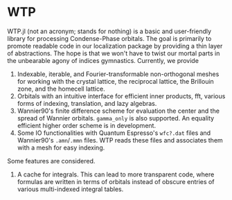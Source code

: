 # WTP

WTP.jl (not an acronym; stands for nothing) is a basic and user-friendly library
for processing Condense-Phase orbitals. The goal is primarily to promote
readable code in our localization package by providing a thin layer of
abstractions. The hope is that we won't have to twist our mortal parts in the
unbearable agony of indices gymnastics. Currently, we provide

1. Indexable, iterable, and Fourier-transformable non-orthogonal meshes for working with
the crystal lattice, the reciprocal lattice, the Brillouin zone, and the
homecell lattice.
2. Orbitals with an intuitive interface for efficient inner products, fft,
various forms of indexing, translation, and lazy algebras.
3. Wannier90's finite difference scheme for evaluation the center and the spread
of Wannier orbitals. `gamma_only` is also supported. An equality efficient higher
order scheme is in development.
4. Some IO functionalities with Quantum Espresso's `wfc?.dat` files and
Wannier90's `.amn`/`.mmn` files. WTP reads these files and associates them with
a mesh for easy indexing.

Some features are considered.

1. A cache for integrals. This can lead to more transparent code, where formulas
are written in terms of orbitals instead of obscure entries of various
multi-indexed integral tables.
